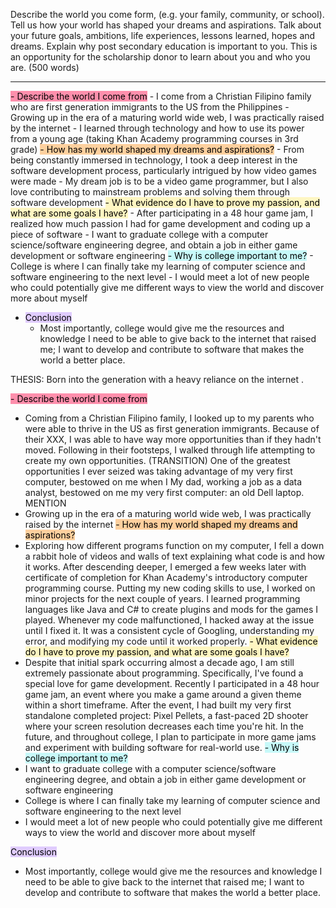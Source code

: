 
Describe the world you come form, (e.g. your family, community, or school). Tell us how your world has shaped your dreams and aspirations. Talk about your future goals, ambitions, life experiences, lessons learned, hopes and dreams. Explain why post secondary education is important to you. This is an opportunity for the scholarship donor to learn about you and who you are. (500 words)

---

<mark style="background: #FF5582A6;">- Describe the world I come from</mark>
    - I come from a Christian Filipino family who are first generation immigrants to the US from the Philippines
    - Growing up in the era of a maturing world wide web, I was practically raised by the internet
    - I learned through technology and how to use its power from a young age (taking Khan Academy programming courses in 3rd grade)
<mark style="background: #FFB86CA6;">- How has my world shaped my dreams and aspirations?</mark>
    - From being constantly immersed in technology, I took a deep interest in the software development process, particularly intrigued by how video games were made
    - My dream job is to be a video game programmer, but I also love contributing to mainstream problems and solving them through software development
<mark style="background: #FFF3A3A6;">- What evidence do I have to prove my passion, and what are some goals I have?</mark>
    - After participating in a 48 hour game jam, I realized how much passion I had for game development and coding up a piece of software
    - I want to graduate college with a computer science/software engineering degree, and obtain a job in either game development or software engineering
<mark style="background: #ABF7F7A6;">- Why is college important to me?</mark>
    - College is where I can finally take my learning of computer science and software engineering to the next level
    - I would meet a lot of new people who could potentially give me different ways to view the world and discover more about myself
- <mark style="background: #D2B3FFA6;">Conclusion</mark>
    - Most importantly, college would give me the resources and knowledge I need to be able to give back to the internet that raised me; I want to develop and contribute to software that makes the world a better place.

THESIS:
Born into the generation with a heavy reliance on the internet .

<mark style="background: #FF5582A6;">- Describe the world I come from</mark>
- Coming from a Christian Filipino family, I looked up to my parents who were able to thrive in the US as first generation immigrants. Because of their XXX, I was able to have way more opportunities than if they hadn't moved. Following in their footsteps, I walked through life attempting to create my own opportunities. 
(TRANSITION) One of the greatest opportunities I ever seized was taking advantage of my very first computer, bestowed on me when I
My dad, working a job as a data analyst, bestowed on me my very first computer: an old Dell laptop.
MENTION
- Growing up in the era of a maturing world wide web, I was practically raised by the internet
<mark style="background: #FFB86CA6;">- How has my world shaped my dreams and aspirations?</mark>
- Exploring how different programs function on my computer, I fell a down a rabbit hole of videos and walls of text explaining what code is and how it works. After descending deeper, I emerged a few weeks later with certificate of completion for Khan Academy's introductory computer programming course. Putting my new coding skills to use, I worked on minor projects for the next couple of years. I learned programming languages like Java and C# to create plugins and mods for the games I played. Whenever my code malfunctioned, I hacked away at the issue until I fixed it. It was a consistent cycle of Googling, understanding my error, and modifying my code until it worked properly. 
<mark style="background: #FFF3A3A6;">- What evidence do I have to prove my passion, and what are some goals I have?</mark>
- Despite that initial spark occurring almost a decade ago, I am still extremely passionate about programming. Specifically, I've found a special love for game development. Recently I participated in a 48 hour game jam, an event where you make a game around a given theme within a short timeframe. After the event, I had built my very first standalone completed project: Pixel Pellets, a fast-paced 2D shooter where your screen resolution decreases each time you're hit. In the future, and throughout college, I plan to participate in more game jams and experiment with building software for real-world use.
<mark style="background: #ABF7F7A6;">- Why is college important to me?</mark>
- I want to graduate college with a computer science/software engineering degree, and obtain a job in either game development or software engineering
- College is where I can finally take my learning of computer science and software engineering to the next level
- I would meet a lot of new people who could potentially give me different ways to view the world and discover more about myself

<mark style="background: #D2B3FFA6;">Conclusion</mark>
- Most importantly, college would give me the resources and knowledge I need to be able to give back to the internet that raised me; I want to develop and contribute to software that makes the world a better place.